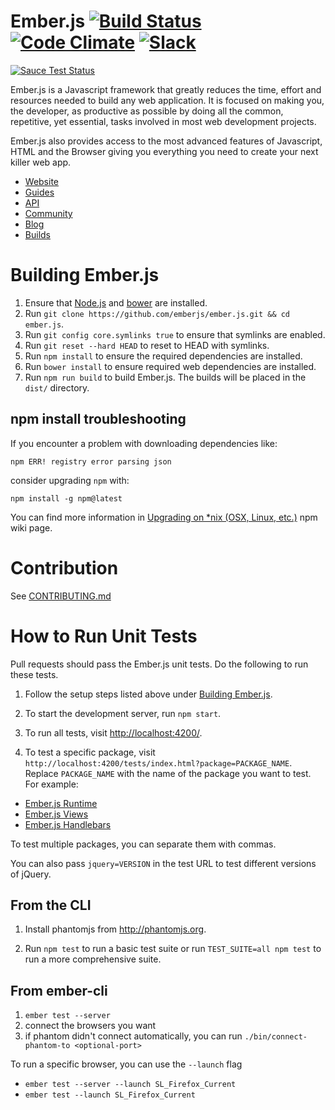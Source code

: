 # Ember.js [![Build Status](https://secure.travis-ci.org/emberjs/ember.js.svg?branch=master)](http://travis-ci.org/emberjs/ember.js) [![Code Climate](https://codeclimate.com/github/emberjs/ember.js.svg)](https://codeclimate.com/github/emberjs/ember.js) [![Slack](https://ember-community-slackin.herokuapp.com/badge.svg)](https://ember-community-slackin.herokuapp.com)
[![Sauce Test Status](https://saucelabs.com/browser-matrix/ember-ci.svg)](https://saucelabs.com/u/ember-ci)


Ember.js is a Javascript framework that greatly reduces the time, effort and resources needed
to build any web application. It is focused on making you, the developer, as productive as possible by doing all the common, repetitive, yet essential, tasks involved in most web development projects. 

Ember.js also provides access to the most advanced features of Javascript, HTML and the Browser giving you everything you need to create your next killer web app.



- [Website](http://emberjs.com)
- [Guides](http://guides.emberjs.com)
- [API](http://emberjs.com/api)
- [Community](http://emberjs.com/community)
- [Blog](http://emberjs.com/blog)
- [Builds](http://emberjs.com/builds)

# Building Ember.js

1. Ensure that [Node.js](http://nodejs.org/) and [bower](http://bower.io/) are installed.
2. Run `git clone https://github.com/emberjs/ember.js.git && cd ember.js`.
3. Run `git config core.symlinks true` to ensure that symlinks are enabled.
4. Run `git reset --hard HEAD` to reset to HEAD with symlinks.
5. Run `npm install` to ensure the required dependencies are installed.
6. Run `bower install` to ensure required web dependencies are installed.
7. Run `npm run build` to build Ember.js. The builds will be placed in the `dist/` directory.

## npm install troubleshooting

If you encounter a problem with downloading dependencies like:

```
npm ERR! registry error parsing json
```

consider upgrading `npm` with:

```
npm install -g npm@latest
```

You can find more information in [Upgrading on *nix (OSX, Linux, etc.)](https://github.com/npm/npm/wiki/Troubleshooting#upgrading-on-nix-osx-linux-etc) npm wiki page.

# Contribution

See [CONTRIBUTING.md](https://github.com/emberjs/ember.js/blob/master/CONTRIBUTING.md)

# How to Run Unit Tests

Pull requests should pass the Ember.js unit tests. Do the following to run these tests.

1. Follow the setup steps listed above under [Building Ember.js](#building-emberjs).

2. To start the development server, run `npm start`.

3. To run all tests, visit <http://localhost:4200/>.

4. To test a specific package, visit `http://localhost:4200/tests/index.html?package=PACKAGE_NAME`. Replace
`PACKAGE_NAME` with the name of the package you want to test. For
example:

  * [Ember.js Runtime](http://localhost:4200/tests/index.html?package=ember-runtime)
  * [Ember.js Views](http://localhost:4200/tests/index.html?package=ember-views)
  * [Ember.js Handlebars](http://localhost:4200/tests/index.html?package=ember-handlebars)

To test multiple packages, you can separate them with commas.

You can also pass `jquery=VERSION` in the test URL to test different
versions of jQuery.

## From the CLI

1. Install phantomjs from http://phantomjs.org.

2. Run `npm test` to run a basic test suite or run `TEST_SUITE=all npm test` to
   run a more comprehensive suite.

## From ember-cli

1. `ember test --server`
2. connect the browsers you want
3. if phantom didn't connect automatically, you can run `./bin/connect-phantom-to <optional-port>`

To run a specific browser, you can use the `--launch` flag

* `ember test --server --launch SL_Firefox_Current`
* `ember test --launch SL_Firefox_Current`
